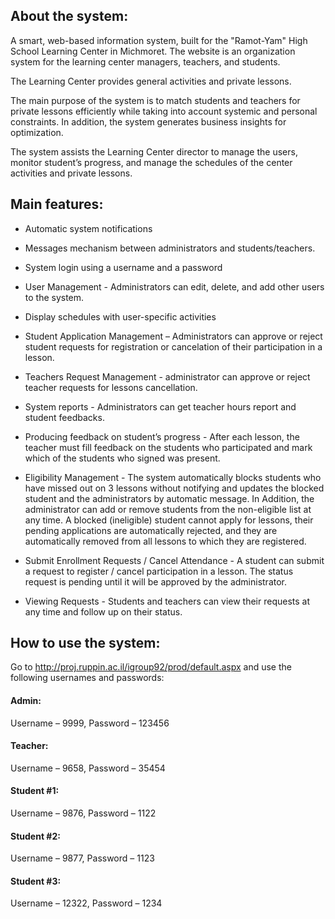 ## About the system:

A smart, web-based information system, built for the "Ramot-Yam" High School Learning Center in Michmoret.
The website is an organization system for the learning center managers, teachers, and students.

The Learning Center provides general activities and private lessons.

The main purpose of the system is to match students and teachers for private lessons efficiently while taking into account systemic and personal constraints. In addition, the system generates business insights for optimization.

The system assists the Learning Center director to manage the users, monitor student’s progress, and manage the schedules of the center activities and private lessons.

## Main features:
- Automatic system notifications

- Messages mechanism between administrators and students/teachers.

- System login using a username and a password

- User Management - Administrators can edit, delete, and add other users to the system.

- Display schedules with user-specific activities

- Student Application Management – Administrators can approve or reject student requests for registration or cancelation of their participation in a lesson.

- Teachers Request Management - administrator can approve or reject teacher requests for lessons cancellation.

- System reports - Administrators can get teacher hours report and student feedbacks.

- Producing feedback on student’s progress - After each lesson, the teacher must fill feedback on the students who participated and mark which of the students who signed was present.

- Eligibility Management - The system automatically blocks students who have missed out on 3 lessons without notifying and updates the blocked student and the administrators by automatic message.
In Addition, the administrator can add or remove students from the non-eligible list at any time.
A blocked (ineligible) student cannot apply for lessons, their pending applications are automatically rejected, and they are automatically removed from all lessons to which they are registered.

- Submit Enrollment Requests / Cancel Attendance - A student can submit a request to register / cancel participation in a lesson. The status request is pending until it will be approved by the administrator.

- Viewing Requests - Students and teachers can view their requests at any time and follow up on their status.

 
## How to use the system:

Go to http://proj.ruppin.ac.il/igroup92/prod/default.aspx and use the following usernames and passwords:

#### Admin:
Username – 9999, Password – 123456
#### Teacher:
Username – 9658, Password – 35454
#### Student #1:
Username – 9876, Password – 1122
#### Student #2:
Username – 9877, Password – 1123
#### Student #3:
Username – 12322, Password – 1234


 

